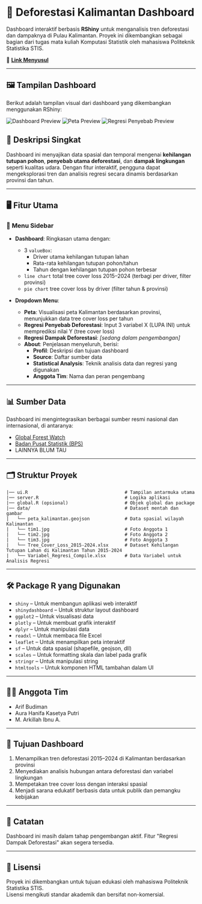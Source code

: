# 🌳 Deforestasi Kalimantan Dashboard

Dashboard interaktif berbasis **RShiny** untuk menganalisis tren deforestasi dan dampaknya di Pulau Kalimantan. Proyek ini dikembangkan sebagai bagian dari tugas mata kuliah Komputasi Statistik oleh mahasiswa Politeknik Statistika STIS.

📍 **[Link Menyusul]()**

---

## 🖼️ Tampilan Dashboard

Berikut adalah tampilan visual dari dashboard yang dikembangkan menggunakan RShiny:

![Dashboard Preview](images/Dashboard.png)
![Peta Preview](images/Peta.png)
![Regresi Penyebab Preview](images/Regresi_Penyebab.png)


## 🧭 Deskripsi Singkat

Dashboard ini menyajikan data spasial dan temporal mengenai **kehilangan tutupan pohon**, **penyebab utama deforestasi**, dan **dampak lingkungan** seperti kualitas udara. Dengan fitur interaktif, pengguna dapat mengeksplorasi tren dan analisis regresi secara dinamis berdasarkan provinsi dan tahun.

---

## 🖥️ Fitur Utama

### 🧊 **Menu Sidebar**
- **Dashboard**: Ringkasan utama dengan:
  - 3 `valueBox`:
    - Driver utama kehilangan tutupan lahan
    - Rata-rata kehilangan tutupan pohon/tahun
    - Tahun dengan kehilangan tutupan pohon terbesar
  - `line chart` total tree cover loss 2015–2024 (terbagi per driver, filter provinsi)
  - `pie chart` tree cover loss by driver (filter tahun & provinsi)

- **Dropdown Menu**:
  - **Peta**: Visualisasi peta Kalimantan berdasarkan provinsi, menunjukkan data tree cover loss per tahun
  - **Regresi Penyebab Deforestasi**: Input 3 variabel X (LUPA INI) untuk memprediksi nilai Y (tree cover loss)
  - **Regresi Dampak Deforestasi**: *[sedang dalam pengembangan]*
  - **About**: Penjelasan menyeluruh, berisi:
    - **Profil**: Deskripsi dan tujuan dashboard
    - **Source**: Daftar sumber data
    - **Statistical Analysis**: Teknik analisis data dan regresi yang digunakan
    - **Anggota Tim**: Nama dan peran pengembang

---

## 📊 Sumber Data

Dashboard ini mengintegrasikan berbagai sumber resmi nasional dan internasional, di antaranya:

- [Global Forest Watch](https://www.globalforestwatch.org)
- [Badan Pusat Statistik (BPS)](https://www.bps.go.id)
- LAINNYA BLUM TAU

---

## 🗂️ Struktur Proyek

    |── ui.R                                    # Tampilan antarmuka utama 
    |── server.R                                # Logika aplikasi
    |── global.R (opsional)                     # Objek global dan package
    |── data/                                   # Dataset mentah dan gambar
    |   └── peta_kalimantan.geojson             # Data spasial wilayah Kalimantan
    |   └── tim1.jpg                            # Foto Anggota 1
    |   └── tim2.jpg                            # Foto Anggota 2
    |   └── tim3.jpg                            # Foto Anggota 3
    |   └── Tree_Cover_Loss_2015-2024.xlsx      # Dataset Kehilangan Tutupan Lahan di Kalimantan Tahun 2015-2024
    |   └── Variabel_Regresi_Compile.xlsx       # Data Variabel untuk Analisis Regresi

---

## 🛠️ Package R yang Digunakan

- `shiny` – Untuk membangun aplikasi web interaktif  
- `shinydashboard` – Untuk struktur layout dashboard  
- `ggplot2` – Untuk visualisasi data  
- `plotly` – Untuk membuat grafik interaktif  
- `dplyr` – Untuk manipulasi data  
- `readxl` – Untuk membaca file Excel  
- `leaflet` – Untuk menampilkan peta interaktif  
- `sf` – Untuk data spasial (shapefile, geojson, dll)  
- `scales` – Untuk formatting skala dan label pada grafik  
- `stringr` – Untuk manipulasi string  
- `htmltools` – Untuk komponen HTML tambahan dalam UI

---

## 👩‍💻 Anggota Tim

- Arif Budiman
- Aura Hanifa Kasetya Putri
- M. Arkillah Ibnu A.  

---

## 🎯 Tujuan Dashboard

1. Menampilkan tren deforestasi 2015–2024 di Kalimantan berdasarkan provinsi  
2. Menyediakan analisis hubungan antara deforestasi dan variabel lingkungan  
3. Mempetakan tree cover loss dengan interaksi spasial  
4. Menjadi sarana edukatif berbasis data untuk publik dan pemangku kebijakan

---

## 📌 Catatan

Dashboard ini masih dalam tahap pengembangan aktif. Fitur "Regresi Dampak Deforestasi" akan segera tersedia.

---

## 📜 Lisensi

Proyek ini dikembangkan untuk tujuan edukasi oleh mahasiswa Politeknik Statistika STIS.  
Lisensi mengikuti standar akademik dan bersifat non-komersial.


